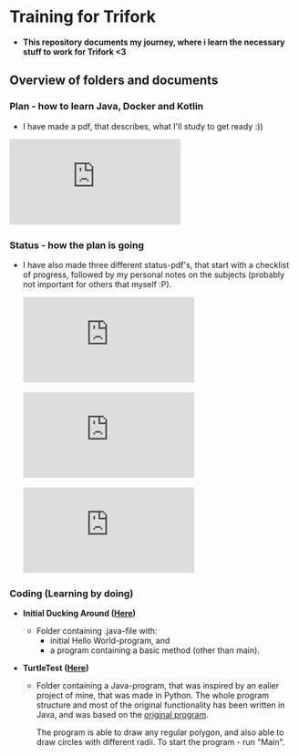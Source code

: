 # Training for Trifork
* **This repository documents my journey, where i learn the necessary stuff to work for Trifork <3**

## Overview of folders and documents
### Plan - how to learn Java, Docker and Kotlin
 * I have made a pdf, that describes, what I'll study to get ready :))
 
 ![Plan pdf](https://github.com/froemosen/Training-for-Trifork/blob/main/Documents/Plan.pdf)

### Status - how the plan is going
* I have also made three different status-pdf's, that start with a checklist of progress, followed by my personal notes on the subjects (probably not important for others that myself :P). 
  
  ![JAVA status-pdf](https://github.com/froemosen/Training-for-Trifork/raw/main/Documents/Learning%20Status.pdf)
  
  ![DOCKER status-pdf](https://github.com/froemosen/Training-for-Trifork/raw/main/Documents/Learning%20Status.pdf)
  
  ![KOTLIN status-pdf](https://github.com/froemosen/Training-for-Trifork/raw/main/Documents/Learning%20Status.pdf)


### Coding (Learning by doing)
* **Initial Ducking Around ([Here](https://github.com/froemosen/Training-for-Trifork/tree/main/Initial%20Ducking%20Around))**
  * Folder containing .java-file with:
    * initial Hello World-program, and
    * a program containing a basic method (other than main).

* **TurtleTest ([Here](https://github.com/froemosen/Training-for-Trifork/tree/main/TurtleTest))**
  * Folder containing a Java-program, that was inspired by an ealier project of mine, that was made in Python. The whole program structure and most of the original functionality has been written in Java, and was based on the [original program](https://github.com/froemosen/Training-for-Trifork/blob/main/TurtleTest/Inspiration/main.py).
  
    The program is able to draw any regular polygon, and also able to draw circles with different radii. To start the program - run "Main".
